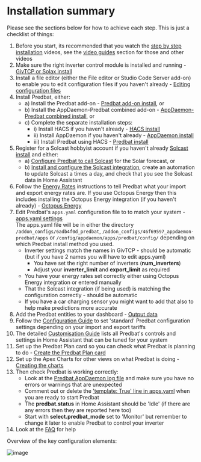 # Installation summary

Please see the sections below for how to achieve each step. This is just a checklist of things:

1. Before you start, its recommended that you watch the [step by step installation](video-guides.md#basic-installation) videos,
see the [video guides](video-guides.md) section for those and other videos
2. Make sure the right inverter control module is installed and running - [GivTCP or Solax install](install.md#inverter-control-integration-install-givtcpsolax-modbus)
3. Install a file editor (either the File editor or Studio Code Server add-on) to enable you to edit configuration files if you haven't already - [Editing configuration files](install.md#editing-configuration-files-in-home-assistant)
4. Install Predbat, either:
    - a) Install the Predbat add-on - [Predbat add-on install](install.md#predbat-add-on-install), or
    - b) Install the AppDaemon-Predbat combined add-on - [AppDaemon-Predbat combined install](install.md#appdaemon-predbat-combined-install), or
    - c) Complete the separate installation steps:
        - i) Install HACS if you haven't already - [HACS install](install.md#hacs-install)
        - ii) Install AppDaemon if you haven't already - [AppDaemon install](install.md#appdaemon-install)
        - iii) Install Predbat using HACS - [Predbat install](install.md#install-predbat-through-hacs)
5. Register for a Solcast hobbyist account if you haven't already [Solcast install](install.md#solcast-install) and either:
    - a) [Configure Predbat to call Solcast](install.md#predbat-direct-solcast-method) for the Solar forecast, or
    - b) [Install and configure the Solcast integration](install.md#solcast-home-assistant-integration-method), create an automation to update Solcast a times a day,
    and check that you see the Solcast data in Home Assistant
6. Follow the [Energy Rates](energy-rates.md) instructions to tell Predbat what your import and export energy rates are.
If you use Octopus Energy then this includes installing the Octopus Energy integration (if you haven't already) - [Octopus Energy](energy-rates.md#octopus-energy-integration)
7. Edit Predbat's `apps.yaml` configuration file to to match your system - [apps.yaml settings](apps-yaml.md)<BR>
The apps.yaml file will be in either the directory `/addon_configs/6adb4f0d_predbat`, `/addon_configs/46f69597_appdaemon-predbat/apps`
or `/config/appdaemon/apps/predbat/config/` depending on which Predbat install method you used.
    - Inverter settings match the names in GivTCP - should be automatic (but if you have 2 names you will have to edit apps.yaml)
        - You have set the right number of inverters (**num_inverters**)
        - Adjust your **inverter_limit** and **export_limit** as required
    - You have your energy rates set correctly either using Octopus Energy integration or entered manually
    - That the Solcast integration (if being used) is matching the configuration correctly - should be automatic
    - If you have a car charging sensor you might want to add that also to help make predictions more accurate
8. Add the Predbat entities to your dashboard - [Output data](output-data.md)
9. Follow the [Configuration Guide](configuration-guide.md) to set 'standard' Predbat configuration settings depending on your import and export tariffs
10. The detailed [Customisation Guide](customisation.md) lists all Predbat's controls and settings in Home Assistant that can be tuned for your system
11. Set up the Predbat Plan card so you can check what Predbat is planning to do - [Create the Predbat Plan card](predbat-plan-card.md)
12. Set up the Apex Charts for other views on what Predbat is doing - [Creating the charts](creating-charts.md)
13. Then check Predbat is working correctly:
    - Look at the [Predbat AppDaemon log file](output-data.md#predbat-logfile) and make sure you have no errors or warnings that are unexpected
    - Comment out or delete the ['template: True' line in apps.yaml](apps-yaml.md#basics) when you are ready to start Predbat
    - The **predbat.status** in Home Assistant should be 'Idle' (if there are any errors then they are reported here too)
    - Start with **select.predbat_mode** set to 'Monitor' but remember to change it later to enable Predbat to control your inverter
14. Look at the [FAQ](faq.md) for help

Overview of the key configuration elements:

![image](https://github.com/springfall2008/batpred/assets/48591903/7c9350e0-2b6d-49aa-8f61-93d0547ae6d0)

